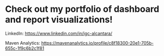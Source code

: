 # Check out my portfolio of dashboard and report visualizations!

LinkedIn: https://www.linkedin.com/in/igc-alcantara/

Maven Analytics: https://mavenanalytics.io/profile/c8f18300-20e1-705b-655c-1f9c6b2c1f81
 
